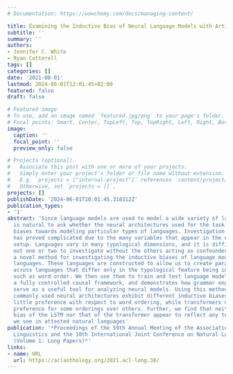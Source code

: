 ```yaml
---
# Documentation: https://wowchemy.com/docs/managing-content/

title: Examining the Inductive Bias of Neural Language Models with Artificial Languages
subtitle: ''
summary: ''
authors:
- Jennifer C. White
- Ryan Cotterell
tags: []
categories: []
date: '2021-08-01'
lastmod: 2024-06-01T12:01:45+02:00
featured: false
draft: false

# Featured image
# To use, add an image named `featured.jpg/png` to your page's folder.
# Focal points: Smart, Center, TopLeft, Top, TopRight, Left, Right, BottomLeft, Bottom, BottomRight.
image:
  caption: ''
  focal_point: ''
  preview_only: false

# Projects (optional).
#   Associate this post with one or more of your projects.
#   Simply enter your project's folder or file name without extension.
#   E.g. `projects = ["internal-project"]` references `content/project/deep-learning/index.md`.
#   Otherwise, set `projects = []`.
projects: []
publishDate: '2024-06-01T10:01:45.318312Z'
publication_types:
- '1'
abstract: 'Since language models are used to model a wide variety of languages, it
  is natural to ask whether the neural architectures used for the task have inductive
  biases towards modeling particular types of languages. Investigation of these biases
  has proved complicated due to the many variables that appear in the experimental
  setup. Languages vary in many typological dimensions, and it is difficult to single
  out one or two to investigate without the others acting as confounders. We propose
  a novel method for investigating the inductive biases of language models using artificial
  languages. These languages are constructed to allow us to create parallel corpora
  across languages that differ only in the typological feature being investigated,
  such as word order. We then use them to train and test language models. This constitutes
  a fully controlled causal framework, and demonstrates how grammar engineering can
  serve as a useful tool for analyzing neural models. Using this method, we find that
  commonly used neural architectures exhibit different inductive biases: LSTMs display
  little preference with respect to word ordering, while transformers display a clear
  preference for some orderings over others. Further, we find that neither the inductive
  bias of the LSTM nor that of the transformer appear to reflect any tendencies that
  we see in attested natural languages'
publication: '*Proceedings of the 59th Annual Meeting of the Association for Computational
  Linguistics and the 10th International Joint Conference on Natural Language Processing
  (Volume 1: Long Papers)*'
links:
- name: URL
  url: https://aclanthology.org/2021.acl-long.38/
---
```


